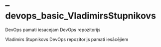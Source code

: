 # – devops_basic_VladimirsStupnikovs
 DevOps pamati iesacejam
DevOps repozitorijs

Vladimirs Stupnikovs DevOps repozitorijs pamati iesācējiem